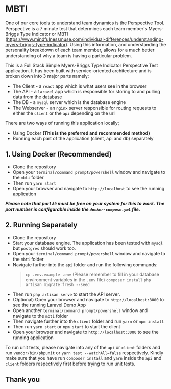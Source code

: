 # MBTI

One of our core tools to understand team dynamics is the Perspective Tool. Perspective is a 7 minute test that determines each team member's Myers-Briggs Type Indicator or MBTI (<https://www.mindfulnessmuse.com/individual-differences/understanding-myers-briggs-type-indicator>). Using this information, and understanding the personality breakdown of each team member, allows for a much better understanding of why a team is having a particular problem.

This is a Full Stack Simple Myers-Briggs Type Indicator Perspective Test application. It has been built with service-oriented architecture and is broken down into 3 major parts namely:

- The Client - a `react` app which is what users see in the browser
- The API - a `laravel` app which is responsible for storing to and pulling data from the database
- The DB - a `mysql` server which is the database engine
- The Webserver -  an `nginx` server responsible for routing requests to either the `client` or the `api` depending on the url


There are two ways of running this application locally;

- Using Docker **(This is the preferred and recommended method)**
- Running each part of the application (client, api and db) separately

## 1. Using Docker (Recommended)

- Clone the repository
- Open your `terminal/command prompt/powershell` window and navigate to the `mbti` folder
- Then run `yarn start`
- Open your browser and navigate to `http://localhost` to see the running application

**_Please note that port `80` must be free on your system for this to work. The port number is configurable inside the `docker-compose.yml` file._**

## 2. Running Separately

- Clone the repository
- Start your database engine. The application has been tested with `mysql` but `postgres` should work too.
- Open your `terminal/command prompt/powershell` window and navigate to the `mbti` folder
- Navigate further into the `api` folder and run the following commands:
    > `cp .env.example .env` (Please remember to fill in your database environment variables in the `.env` file)
    > `composer install`
    > `php artisan migrate:fresh --seed`
- Then run `php artisan serve` to start the API server.
- (Optional) Open your browser and navigate to `http://localhost:8000` to see the running Laravel Demo App
- Open another `terminal/command prompt/powershell` window and navigate to the `mbti` folder
- Then navigate further into the `client` folder and run `yarn` or `npm install`
- Then run `yarn start` or `npm start` to start the client
- Open your browser and navigate to `http://localhost:3000` to see the running application

To run unit tests, please navigate into any of the `api` or `client` folders and run `vendor/bin/phpunit` or `yarn test --watchAll=false` respectively. Kindly make sure that you have run `composer install` and `yarn` inside the `api` and `client` folders respectively first before trying to run unit tests.

## Thank you